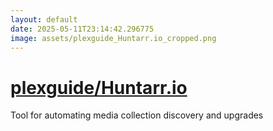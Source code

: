 ```yaml
---
layout: default
date: 2025-05-11T23:14:42.296775
image: assets/plexguide_Huntarr.io_cropped.png
---
```


# [plexguide/Huntarr.io](https://github.com/plexguide/Huntarr.io)

Tool for automating media collection discovery and upgrades
